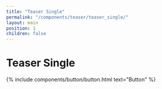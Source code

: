 ```yaml
---
title: "Teaser Single"
permalink: "/components/teaser/teaser_single/"
layout: main
position: 1
children: false
---
```


<h1>Teaser Single</h1>
{% include components/button/button.html text="Button" %}